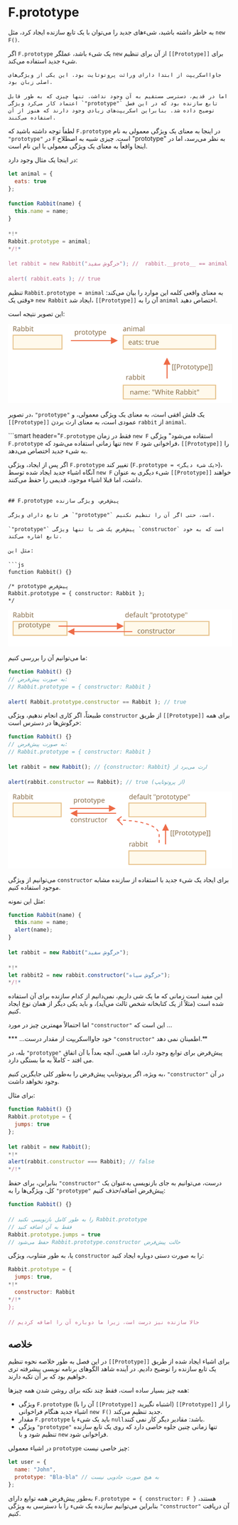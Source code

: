 # F.prototype

به خاطر داشته باشید، شیء‌های جدید را می‌توان با یک تابع سازنده ایجاد کرد، مثل `new F()`.

اگر `F.prototype` یک شیء باشد، عملگر `new` از آن برای تنظیم `[[Prototype]]` برای شیء جدید استفاده می‌کند.

```smart
جاوا‌اسکریپت از ابتدا دارای وراثت پروتوتایت بود. این یکی از ویژگی‌های اصلی زبان بود.

اما در قدیم، دسترسی مستقیم به آن وجود نداشت. تنها چیزی که به طور قابل اعتماد کار می‌کرد ویژگی `"prototype"` تابع سازنده بود که در این فصل توضیح داده شد. بنابراین اسکریپت‌های زیادی وجود دارند که هنوز از آن استفاده می‌کنند.
```

لطفاً توجه داشته باشید که `F.prototype` در اینجا به معنای یک ویژگی معمولی به نام `"prototype"` در `F` است. چیزی شبیه به اصطلاح "prototype" به نظر می‌رسد، اما در اینجا واقعاً به معنای یک ویژگی معمولی با این نام است.

در اینجا یک مثال وجود دارد:

```js run
let animal = {
  eats: true
};

function Rabbit(name) {
  this.name = name;
}

*!*
Rabbit.prototype = animal;
*/!*

let rabbit = new Rabbit("خرگوش سفید"); //  rabbit.__proto__ == animal

alert( rabbit.eats ); // true
```

تنظیم `Rabbit.prototype = animal` به معنای واقعی کلمه این موارد را بیان می‌کند: «وقتی یک `new Rabbit` ایجاد شد، `[[Prototype]]` آن را به `animal` اختصاص دهید.

این تصویر نتیجه است:

![](proto-constructor-animal-rabbit.svg)

در تصویر، `"prototype"` یک فلش افقی است، به معنای یک ویژگی معمولی، و `[[Prototype]]` عمودی است، به معنای ارث بردن `rabbit` از `animal`.

```smart header="`F.prototype` فقط در زمان `new F` استقاده می‌شود"
ویژگی `F.prototype` تنها زمانی استفاده می‌شود که `new F` فراخوانی شود، `[[Prototype]]` را به شیء جدید اختصاص می‌دهد.

اگر پس از ایجاد، ویژگی `F.prototype` تغییر کند (`F.prototype = <یک شیء دیگر>`)، آنگاه اشیاء جدید ایجاد شده توسط `new F` شیء دیگری به عنوان `[[Prototype]]` خواهند داشت، اما قبلا اشیاء موجود، قدیمی را حفظ می‌کنند.
```

## F.prototype پیش‌فرض، ویژگی سازنده

هر تابع دارای ویژگی `"prototype"` است، حتی اگر آن را تنظیم نکنیم.

`"prototype"` پیش‌فرض یک شی با تنها ویژگی `constructor` است که به خود تابع اشاره می‌کند.

مثل این:

```js
function Rabbit() {}

/* prototype پیش‌فرض
Rabbit.prototype = { constructor: Rabbit };
*/
```

![](function-prototype-constructor.svg)

ما می‌توانیم آن را بررسی کنیم:

```js run
function Rabbit() {}
// به صورت پیش‌فرض:
// Rabbit.prototype = { constructor: Rabbit }

alert( Rabbit.prototype.constructor == Rabbit ); // true
```

طبیعتاً، اگر کاری انجام ندهیم، ویژگی `constructor` از طریق `[[Prototype]]` برای همه خرگوش‌ها در دسترس است:

```js run
function Rabbit() {}
// به صورت پیش‌فرض:
// Rabbit.prototype = { constructor: Rabbit }

let rabbit = new Rabbit(); // {constructor: Rabbit} ارث می‌برد از

alert(rabbit.constructor == Rabbit); // true (از پروتوتایپ)
```

![](rabbit-prototype-constructor.svg)

می‌توانیم از ویژگی `constructor` برای ایجاد یک شیء جدید با استفاده از سازنده مشابه موجود استفاده کنیم.

مثل این نمونه:

```js run
function Rabbit(name) {
  this.name = name;
  alert(name);
}

let rabbit = new Rabbit("خرگوش سفید");

*!*
let rabbit2 = new rabbit.constructor("خرگوش سیاه");
*/!*
```

این مفید است زمانی که ما یک شی داریم، نمی‌دانیم از کدام سازنده برای آن استفاده شده است (مثلاً از یک کتابخانه شخص ثالث می‌آید)، و باید یکی دیگر از همان نوع ایجاد کنیم.

اما احتمالاً مهمترین چیز در مورد `"constructor"` این است که ...

*** ...خود جاوااسکریپت از مقدار درست `"constructor"` اطمینان نمی دهد.**

بله، در `"prototype"` پیش‌فرض برای توابع وجود دارد، اما همین. آنچه بعداً با آن اتفاق می افتد - کاملاً به ما بستگی دارد.

به ویژه، اگر پروتوتایپ پیش‌فرض را به‌طور کلی جایگزین کنیم، `"constructor"` در آن وجود نخواهد داشت.

برای مثال:

```js run
function Rabbit() {}
Rabbit.prototype = {
  jumps: true
};

let rabbit = new Rabbit();
*!*
alert(rabbit.constructor === Rabbit); // false
*/!*
```

بنابراین، برای حفظ `"constructor"` درست، می‌توانیم به جای بازنویسی به‌عنوان یک کل، ویژگی‌ها را به `"prototype"` پیش‌فرض اضافه/حذف کنیم:

```js
function Rabbit() {}

// را به طور کامل بازنویسی نکنید Rabbit.prototype
// فقط به آن اضافه کنید
Rabbit.prototype.jumps = true
// حفظ می‌شود Rabbit.prototype.constructor حالت پیش‌فرض
```

یا، به طور متناوب، ویژگی `constructor` را به صورت دستی دوباره ایجاد کنید:

```js
Rabbit.prototype = {
  jumps: true,
*!*
  constructor: Rabbit
*/!*
};

// حالا سازنده نیز درست است، زیرا ما دوباره آن را اضافه کردیم
```


## خلاصه

در این فصل به طور خلاصه نحوه تنظیم `[[Prototype]]` برای اشیاء ایجاد شده از طریق یک تابع سازنده را توضیح دادیم. در آینده شاهد الگوهای برنامه نویسی پیشرفته تری خواهیم بود که بر آن تکیه دارند.

همه چیز بسیار ساده است، فقط چند نکته برای روشن شدن همه چیز‌ها:

- ویژگی `F.prototype` (آن را با `[[Prototype]]` اشتباه نگیرید) `[[Prototype]]` را از اشیاء جدید هنگام فراخوانی `new F()` جدید تنظیم می‌کند.
- مقدار `F.prototype` باید یک شیء یا `null`باشد: مقادیر دیگر کار نمی کنند.
-  ویژگی `"prototype"` تنها زمانی چنین جلوه خاصی دارد که روی یک تابع سازنده تنظیم شود و با `new` فراخوانی شود.

در اشیاء معمولی `prototype` چیز خاصی نیست:
```js
let user = {
  name: "John",
  prototype: "Bla-bla" // به هیچ صورت جادویی نیست
};
```

به‌طور پیش‌فرض همه توابع دارای `F.prototype = { constructor: F }` هستند، بنابراین می‌توانیم سازنده یک شیء را با دسترسی به ویژگی `"constructor"` آن دریافت کنیم.
